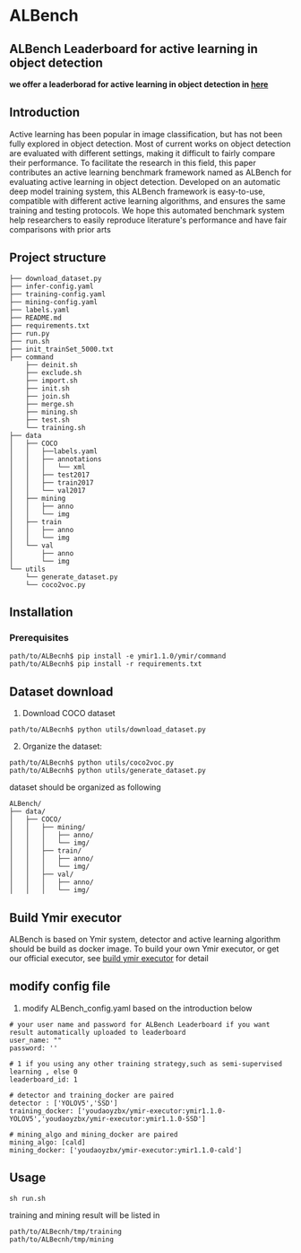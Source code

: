 # ALBench
## ALBench Leaderboard for active learning in object detection
**we offer a leaderborad for active learning in object detection in [here](http://113.100.143.90:5000/)**
## Introduction
 Active learning has been popular
in image classification, but has not been fully explored in object detection. Most of current
works on object detection are evaluated with different settings, making it difficult to fairly
compare their performance. To facilitate the research in this field, this paper contributes an
active learning benchmark framework named as ALBench for evaluating active learning
in object detection. Developed on an automatic deep model training system, this ALBench
framework is easy-to-use, compatible with different active learning algorithms, and ensures
the same training and testing protocols. We hope this automated benchmark system help
researchers to easily reproduce literature's performance and have fair comparisons with
prior arts

## Project structure
```
├── download_dataset.py
├── infer-config.yaml
├── training-config.yaml
├── mining-config.yaml
├── labels.yaml
├── README.md
├── requirements.txt
├── run.py
├── run.sh
├── init_trainSet_5000.txt
├── command
    ├── deinit.sh
    ├── exclude.sh
    ├── import.sh
    ├── init.sh
    ├── join.sh
    ├── merge.sh
    ├── mining.sh
    ├── test.sh
    └── training.sh
├── data
│   ├── COCO
│   │   ├──labels.yaml
│   │   ├── annotations
│   │   │   └── xml
│   │   ├── test2017
│   │   ├── train2017
│   │   └── val2017
│   ├── mining
│   │   ├── anno
│   │   └── img
│   ├── train
│   │   ├── anno
│   │   └── img
│   └── val
│       ├── anno
│       └── img
└── utils
    └── generate_dataset.py
    └── coco2voc.py
```
## Installation
### Prerequisites

```
path/to/ALBecnh$ pip install -e ymir1.1.0/ymir/command
path/to/ALBecnh$ pip install -r requirements.txt
```


## Dataset download
1. Download COCO dataset
```
path/to/ALBecnh$ python utils/download_dataset.py
```
2. Organize the dataset:
```
path/to/ALBecnh$ python utils/coco2voc.py
path/to/ALBecnh$ python utils/generate_dataset.py
```
dataset should be organized as following
```
ALBench/
├── data/
│   ├── COCO/
│   │   ├── mining/
│   │   │   ├── anno/
│   │   │   └── img/
│   │   ├── train/
│   │   │   ├── anno/
│   │   │   └── img/
│   │   ├── val/
│   │   │   ├── anno/
│   │   │   └── img/
```
## Build Ymir executor
ALBench is based on Ymir system, detector and active learning algorithm should be build as  docker image. To build your own Ymir executor, or get our official executor, see [build ymir executor](https://github.com/modelai/ymir-executor-fork/tree/ymir-dev#build-ymir-executor) for detail
## modify config file
1. modify ALBench_config.yaml based on the introduction below
```
# your user name and password for ALBench Leaderboard if you want result automatically uploaded to leaderboard
user_name: ""
password: ''

# 1 if you using any other training strategy,such as semi-supervised learning , else 0
leaderboard_id: 1

# detector and training_docker are paired
detector : ['YOLOV5','SSD']
training_docker: ['youdaoyzbx/ymir-executor:ymir1.1.0-YOLOV5','youdaoyzbx/ymir-executor:ymir1.1.0-SSD']

# mining_algo and mining_docker are paired
mining_algo: [cald]
mining_docker: ['youdaoyzbx/ymir-executor:ymir1.1.0-cald']
```
## Usage
```
sh run.sh
```
training and mining result will be listed in
```
path/to/ALBecnh/tmp/training
path/to/ALBecnh/tmp/mining
```
